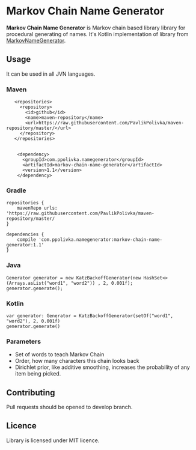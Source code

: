 # Markov Chain Name Generator 

**Markov Chain Name Generator** is Markov chain based library library for procedural generating of names.
It's Kotlin implementation of library from [MarkovNameGenerator](https://github.com/Tw1ddle/MarkovNameGenerator).

## Usage

It can be used in all JVN languages.

### Maven

```  
   <repositories>
     <repository>
       <id>github</id>
       <name>maven-repository</name>
       <url>https://raw.githubusercontent.com/PavlikPolivka/maven-repository/master/</url>
     </repository>
   </repositories>
   
```

```
    <dependency>
      <groupId>com.ppolivka.namegenerator</groupId>
      <artifactId>markov-chain-name-generator</artifactId>
      <version>1.1</version>
    </dependency>
```
### Gradle

```
repositories { 
    mavenRepo urls: 'https://raw.githubusercontent.com/PavlikPolivka/maven-repository/master/
} 
```

```
dependencies {
    compile 'com.ppolivka.namegenerator:markov-chain-name-generator:1.1'
}
```

### Java

```
Generator generator = new KatzBackoffGenerator(new HashSet<>(Arrays.asList("word1", "word2")) , 2, 0.001f);
generator.generate();
```

### Kotlin

```
var generator: Generator = KatzBackoffGenerator(setOf("word1", "word2"), 2, 0.001f)
generator.generate()
```

### Parameters

- Set of words to teach Markov Chain
- Order, how many characters this chain looks back
- Dirichlet prior, like additive smoothing, increases the probability of any item being picked.


## Contributing
Pull requests should be opened to develop branch.

## Licence
Library is licensed under MIT licence.
